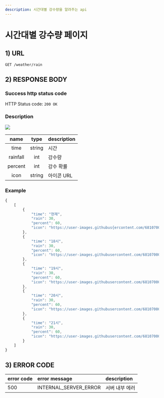 ```yaml
---
description: 시간대별 강수량을 알려주는 api
---
```


# 시간대별 강수량 페이지

## 1\) URL

```text
GET /weather/rain
```

## 2\) RESPONSE BODY

### Success http status code

HTTP Status code: `200 OK`

### Description

![](https://user-images.githubusercontent.com/68107000/124441433-a19adf80-ddb6-11eb-9d14-9d8736b524ba.png)

| name | type | description |
| :---: | :---: | :--- |
| time | string | 시간 |
| rainfall | int | 강수량 |
| percent | int | 강수 확률 |
| icon | string | 아이콘 URL |

### Example

```javascript
{
    [
        {
            "time": "현재",
            "rain": 30,
            "percent": 60,
            "icon": "https://user-images.githubus{ercontent.com/68107000/174224687-19f86b00-db41-11eb-9090-d2b32f38fa67.png"
        },
        {
            "time": "18시",
            "rain": 30,
            "percent": 60,
            "icon": "https://user-images.githubusercontent.com/68107000/174224687-19f86b00-db41-11eb-9090-d2b32f38fa67.png"
        },
        {
            "time": "19시",
            "rain": 30,
            "percent": 60,
            "icon": "https://user-images.githubusercontent.com/68107000/174224687-19f86b00-db41-11eb-9090-d2b32f38fa67.png"
        },
        {
            "time": "20시",
            "rain": 30,
            "percent": 60,
            "icon": "https://user-images.githubusercontent.com/68107000/174224687-19f86b00-db41-11eb-9090-d2b32f38fa67.png"
        },
        {
            "time": "21시",
            "rain": 30,
            "percent": 60,
            "icon": "https://user-images.githubusercontent.com/68107000/174224687-19f86b00-db41-11eb-9090-d2b32f38fa67.png"
        }
    ]
}
```

## 3\) ERROR CODE

| error code | error message | description |
| :--- | :--- | :--- |
| 500 | INTERNAL\_SERVER\_ERROR | 서버 내부 에러 |

